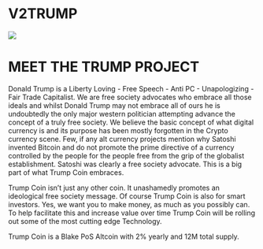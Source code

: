 # V2TRUMP
![](https://github.com/nogit0/V2TRUMP/blob/master/U/AI/ArtBoard%20Image%20(419).jpg)

# MEET THE TRUMP PROJECT

Donald Trump is a Liberty Loving - Free Speech - Anti PC - Unapologizing - Fair Trade Capitalist. We are free society advocates who embrace all those ideals and whilst Donald Trump may not embrace all of ours he is undoubtedly the only major western politician attempting advance the concept of a truly free society. We believe the basic concept of what digital currency is and its purpose has been mostly forgotten in the Crypto currency scene. Few, if any alt currency projects mention why Satoshi invented Bitcoin and do not promote the prime directive of a currency controlled by the people for the people free from the grip of the globalist establishment. Satoshi was clearly a free society advocate. This is a big part of what Trump Coin embraces.

Trump Coin isn’t just any other coin. It unashamedly promotes an ideological free society message. Of course Trump Coin is also for smart investors. Yes, we want you to make money, as much as you possibly can. To help facilitate this and increase value over time Trump Coin will be rolling out some of the most cutting edge Technology.

Trump Coin is a Blake PoS Altcoin with 2% yearly and 12M total supply.
